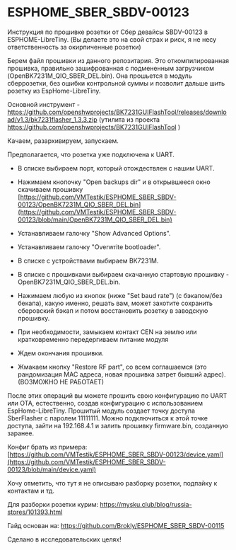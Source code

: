 # ESPHOME_SBER_SBDV-00123
Инструкция по прошивке розетки от Сбер девайсы SBDV-00123 в ESPHOME-LibreTiny. (Вы делаете это на свой страх и риск, я не несу ответственность за окирпиченные розетки)

Берем файл прошивки из данного репозитария. Это откомпилированная прошивка, правильно зашифрованная с подмененным загрузчикoм (OpenBK7231M_QIO_SBER_DEL.bin). Она прошьется в модуль сберрозетки, без ошибки контрольной суммы и позволит дальше шить розетку из EspHome-LibreTiny.

Основной инструмент - https://github.com/openshwprojects/BK7231GUIFlashTool/releases/download/v1.3/bk7231flasher_1.3.3.zip (утилита из проекта https://github.com/openshwprojects/BK7231GUIFlashTool )

Качаем, разархивируем, запускаем.

Предполагается, что розетка уже подключена к UART.

- В списке выбираем порт, который отождествлен с нашим UART.

- Нажимаем кнопочку "Open backups dir" и в открывшееся окно скачиваем прошивку [https://github.com/VMTestik/ESPHOME_SBER_SBDV-00123/OpenBK7231M_QIO_SBER_DEL.bin](https://github.com/VMTestik/ESPHOME_SBER_SBDV-00123/blob/main/OpenBK7231M_QIO_SBER_DEL.bin)

- Устанавливаем галочку "Show Advanced Options".  

- Устанавливаем галочку "Overwrite bootloader".

- В списке с устройствами выбираем BK7231M.

- В списке с прошивками выбираем скачанную стартовую прошивку - OpenBK7231M_QIO_SBER_DEL.bin.

- Нажимаем любую из кнопок (ниже "Set baud rate") (с бэкапом/без бекапа), какую именно, решать вам, может захотите сохранить сберовский бэкап и потом восстановить розетку в заводскую прошивку.

- При необходимости, замыкаем контакт CEN на землю или кратковременно передергиваем питание модуля

- Ждем окончания прошивки.

- Жмакаем кнопку "Restore RF part", со всем соглашаемся (это рандомизация MAC адреса, новая прошивка затрет бывший адрес). (ВОЗМОЖНО НЕ РАБОТАЕТ)

После этих операций вы можете прошить свою конфигурацию по UART или OTA, естественно, создав конфигурацию с использованием EspHome-LibreTiny. Прошитый модуль создает точку доступа SberFlasher с паролем 11111111. Можно подключиться к этой точке доступа, зайти на 192.168.4.1 и залить прошивку firmware.bin, созданную заранее. 
    
Конфиг брать из примера: [https://github.com/VMTestik/ESPHOME_SBER_SBDV-00123/device.yaml](https://github.com/VMTestik/ESPHOME_SBER_SBDV-00123/blob/main/device.yaml)

Хочу отметить, что тут я не описываю разборку розетки, подпайку к контактам и тд.

Для разборки розетки курим: https://mysku.club/blog/russia-stores/101393.html

Гайд основан на: https://github.com/Brokly/ESPHOME_SBER_SBDV-00115

Сделано в исследовательских целях!
